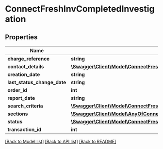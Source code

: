 # ConnectFreshInvCompletedInvestigation

## Properties
Name | Type | Description | Notes
------------ | ------------- | ------------- | -------------
**charge_reference** | **string** |  | [optional] 
**contact_details** | [**\Swagger\Client\Model\ConnectFreshInvCompletedInvestigationContactDetails**](ConnectFreshInvCompletedInvestigationContactDetails.md) |  | [optional] 
**creation_date** | **string** |  | [optional] 
**last_status_change_date** | **string** |  | [optional] 
**order_id** | **int** |  | [optional] 
**report_date** | **string** |  | [optional] 
**search_criteria** | [**\Swagger\Client\Model\ConnectFreshInvCompletedInvestigationSearchCriteria**](ConnectFreshInvCompletedInvestigationSearchCriteria.md) |  | [optional] 
**sections** | [**\Swagger\Client\Model\AnyOfConnectFreshInvCompletedInvestigationSectionsItems[]**](.md) |  | [optional] 
**status** | [**\Swagger\Client\Model\ConnectFreshInvCompletedInvestigationStatus**](ConnectFreshInvCompletedInvestigationStatus.md) |  | [optional] 
**transaction_id** | **int** |  | [optional] 

[[Back to Model list]](../../README.md#documentation-for-models) [[Back to API list]](../../README.md#documentation-for-api-endpoints) [[Back to README]](../../README.md)

